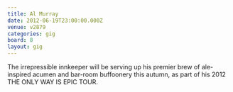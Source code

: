 ```yaml
---
title: Al Murray
date: 2012-06-19T23:00:00.000Z
venue: v2879
categories: gig
board: 8
layout: gig
---
```

The irrepressible innkeeper will be serving up his premier brew of ale-inspired acumen and bar-room buffoonery this autumn, as part of his 2012 THE ONLY WAY IS EPIC TOUR.